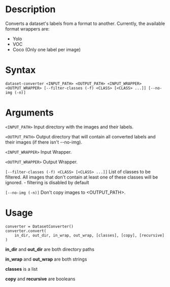 # Description
Converts a dataset's labels from a format to another.
Currently, the available format wrappers are:
- Yolo
- VOC
- Coco (Only one label per image)

# Syntax
```
dataset-converter <INPUT_PATH> <OUTPUT_PATH> <INPUT_WRAPPER> <OUTPUT_WRAPPER> [--filter-classes (-f) <CLASS> [<CLASS> ...]] [--no-img (-n)]
```

# Arguments
``` <INPUT_PATH> ``` Input directory with the images and their labels.

``` <OUTPUT_PATH> ``` Output directory that will contain all converted labels and their images (if there isn't --no-img).

``` <INPUT_WRAPPER> ``` Input Wrapper.

``` <OUTPUT_WRAPPER> ``` Output Wrapper.

``` [--filter-classes (-f) <CLASS> [<CLASS> ...]] ``` List of classes to be filtered. All images that don't contain at least one of these classes will be ignored. - filtering is disabled by default

``` [--no-img (-n)] ``` Don't copy images to <OUTPUT_PATH>.

# Usage
```
converter = DatasetConverter()
converter.convert(
    in_dir, out_dir, in_wrap, out_wrap, [classes], [copy], [recursive]
)
```
**in_dir** and **out_dir** are both directory paths

**in_wrap** and **out_wrap** are both strings

**classes** is a list

**copy** and **recursive** are booleans